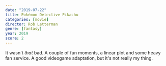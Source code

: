 ```yaml
---
date: "2019-07-22"
title: Pokémon Detective Pikachu
categories: [movie]
director: Rob Letterman
genre: [fantasy]
year: 2019
score: 2
---
```


It wasn't *that* bad. A couple of fun moments, a linear plot and some heavy fan service. A good videogame adaptation, but it's not really my thing.  
